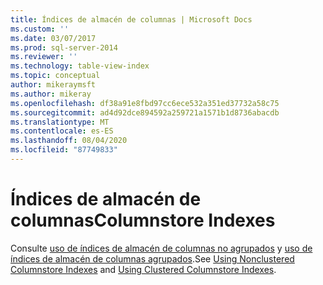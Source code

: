 ```yaml
---
title: Índices de almacén de columnas | Microsoft Docs
ms.custom: ''
ms.date: 03/07/2017
ms.prod: sql-server-2014
ms.reviewer: ''
ms.technology: table-view-index
ms.topic: conceptual
author: mikeraymsft
ms.author: mikeray
ms.openlocfilehash: df38a91e8fbd97cc6ece532a351ed37732a58c75
ms.sourcegitcommit: ad4d92dce894592a259721a1571b1d8736abacdb
ms.translationtype: MT
ms.contentlocale: es-ES
ms.lasthandoff: 08/04/2020
ms.locfileid: "87749833"
---
```

# <a name="columnstore-indexes"></a><span data-ttu-id="b1e6e-102">Índices de almacén de columnas</span><span class="sxs-lookup"><span data-stu-id="b1e6e-102">Columnstore Indexes</span></span> 
<span data-ttu-id="b1e6e-103">Consulte [uso de índices de almacén de columnas no agrupados](../../database-engine/using-nonclustered-columnstore-indexes.md) y [uso de índices de almacén de columnas agrupados](../../database-engine/using-clustered-columnstore-indexes.md).</span><span class="sxs-lookup"><span data-stu-id="b1e6e-103">See [Using Nonclustered Columnstore Indexes](../../database-engine/using-nonclustered-columnstore-indexes.md) and [Using Clustered Columnstore Indexes](../../database-engine/using-clustered-columnstore-indexes.md).</span></span>
